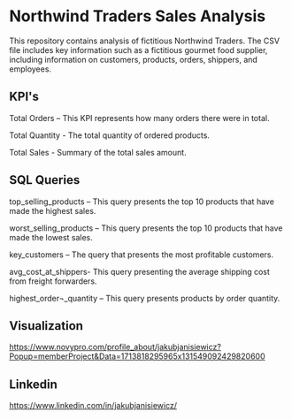 
# Northwind Traders Sales Analysis


This repository contains analysis of fictitious Northwind Traders.
The CSV file includes key information such as a fictitious gourmet food supplier, including information on customers, products, orders, shippers, and employees.


## KPI's

Total Orders – This KPI represents how many orders there were in total.

Total Quantity -  The total quantity of ordered products.

Total Sales - Summary of the total sales amount.
## SQL Queries 

top_selling_products –  This query presents the top 10 products that have made 
the highest sales.

worst_selling_products – This query presents the top 10 products that have made the lowest sales.

key_customers – The query that presents the most profitable customers.

avg_cost_at_shippers- This query presenting the average shipping cost from freight forwarders.

highest_order¬_quantity – This query presents products by order quantity. 



## Visualization

https://www.novypro.com/profile_about/jakubjanisiewicz?Popup=memberProject&Data=1713818295965x131549092429820600
## Linkedin

https://www.linkedin.com/in/jakubjanisiewicz/